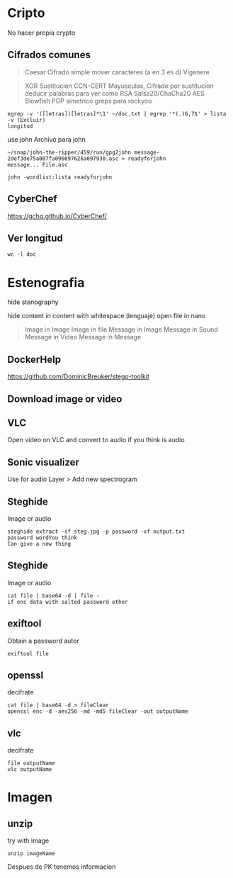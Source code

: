 # Cripto
No hacer propia crypto

## Cifrados comunes
> Caesar
Cifrado simple mover caracteres (a en 3 es d)
> Vigenere

> XOR
> Sustitucion
CCN-CERT Mayusculas, Cifrado por sustitucion deducir palabras para ver como 
> RSA
> Salsa20/ChaCha20
> AES
> Blowfish
> PGP simetrico
greps para rockyou
```console
egrep -v '([letras])[letras]*\1' ~/doc.txt | egrep '*(.)6,7$' > lista
-v (Excluir)
longitud
```

use john
Archivo para john
```console
~/snap/john-the-ripper/459/run/gpg2john message-2def3de75a007fa096097626a097930.asc > readyforjohn
message... File.asc
```

```console
john -wordlist:lista readyforjohn
```
## CyberChef
https://gchq.github.io/CyberChef/

## Ver longitud
```console
wc -l doc
```

# Estenografia
hide stenography

hide content in content with whitespace (lenguaje)
open file in nano

> Image in Image
> Image in file
> Message in Image
> Message in Sound
> Message in Video
> Message in Message

## DockerHelp
https://github.com/DominicBreuker/stego-toolkit

## Download image or video

## VLC
Open video on VLC and convert to audio if you think is audio

## Sonic visualizer
Use for audio 
Layer > Add new spectrogram

## Steghide
Image or audio 
```console
steghide extract -sf steg.jpg -p password -xf output.txt
password wordYou think
Can give a new thing
```

## Steghide
Image or audio 
```console
cat file | base64 -d | file -
if enc data with salted password other
```

## exiftool
Obtain a password autor
```console
exiftool file
```

## openssl
decifrate
```console
cat file | base64 -d > fileClear
openssl enc -d -aes256 -md -md5 fileClear -out outputName
```

## vlc
decifrate
```console
file outputName
vlc outputName
```

# Imagen
## unzip
try with image
```console
unzip imageName
```

Despues de PK tenemos informacion